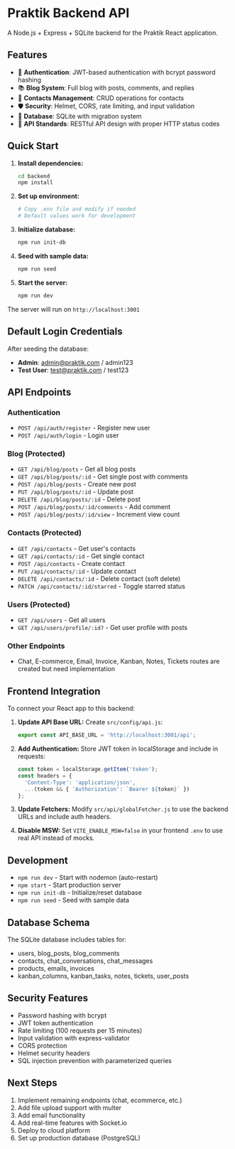 # Praktik Backend API

A Node.js + Express + SQLite backend for the Praktik React application.

## Features

- 🔐 **Authentication**: JWT-based authentication with bcrypt password hashing
- 📚 **Blog System**: Full blog with posts, comments, and replies
- 👥 **Contacts Management**: CRUD operations for contacts
- 🛡️ **Security**: Helmet, CORS, rate limiting, and input validation
- 💾 **Database**: SQLite with migration system
- 🔄 **API Standards**: RESTful API design with proper HTTP status codes

## Quick Start

1. **Install dependencies:**
   ```bash
   cd backend
   npm install
   ```

2. **Set up environment:**
   ```bash
   # Copy .env file and modify if needed
   # Default values work for development
   ```

3. **Initialize database:**
   ```bash
   npm run init-db
   ```

4. **Seed with sample data:**
   ```bash
   npm run seed
   ```

5. **Start the server:**
   ```bash
   npm run dev
   ```

The server will run on `http://localhost:3001`

## Default Login Credentials

After seeding the database:
- **Admin**: admin@praktik.com / admin123
- **Test User**: test@praktik.com / test123

## API Endpoints

### Authentication
- `POST /api/auth/register` - Register new user
- `POST /api/auth/login` - Login user

### Blog (Protected)
- `GET /api/blog/posts` - Get all blog posts
- `GET /api/blog/posts/:id` - Get single post with comments
- `POST /api/blog/posts` - Create new post
- `PUT /api/blog/posts/:id` - Update post
- `DELETE /api/blog/posts/:id` - Delete post
- `POST /api/blog/posts/:id/comments` - Add comment
- `POST /api/blog/posts/:id/view` - Increment view count

### Contacts (Protected)
- `GET /api/contacts` - Get user's contacts
- `GET /api/contacts/:id` - Get single contact
- `POST /api/contacts` - Create contact
- `PUT /api/contacts/:id` - Update contact
- `DELETE /api/contacts/:id` - Delete contact (soft delete)
- `PATCH /api/contacts/:id/starred` - Toggle starred status

### Users (Protected)
- `GET /api/users` - Get all users
- `GET /api/users/profile/:id?` - Get user profile with posts

### Other Endpoints
- Chat, E-commerce, Email, Invoice, Kanban, Notes, Tickets routes are created but need implementation

## Frontend Integration

To connect your React app to this backend:

1. **Update API Base URL:**
   Create `src/config/api.js`:
   ```javascript
   export const API_BASE_URL = 'http://localhost:3001/api';
   ```

2. **Add Authentication:**
   Store JWT token in localStorage and include in requests:
   ```javascript
   const token = localStorage.getItem('token');
   const headers = {
     'Content-Type': 'application/json',
     ...(token && { 'Authorization': `Bearer ${token}` })
   };
   ```

3. **Update Fetchers:**
   Modify `src/api/globalFetcher.js` to use the backend URLs and include auth headers.

4. **Disable MSW:**
   Set `VITE_ENABLE_MSW=false` in your frontend `.env` to use real API instead of mocks.

## Development

- `npm run dev` - Start with nodemon (auto-restart)
- `npm start` - Start production server
- `npm run init-db` - Initialize/reset database
- `npm run seed` - Seed with sample data

## Database Schema

The SQLite database includes tables for:
- users, blog_posts, blog_comments
- contacts, chat_conversations, chat_messages
- products, emails, invoices
- kanban_columns, kanban_tasks, notes, tickets, user_posts

## Security Features

- Password hashing with bcrypt
- JWT token authentication
- Rate limiting (100 requests per 15 minutes)
- Input validation with express-validator
- CORS protection
- Helmet security headers
- SQL injection prevention with parameterized queries

## Next Steps

1. Implement remaining endpoints (chat, ecommerce, etc.)
2. Add file upload support with multer
3. Add email functionality
4. Add real-time features with Socket.io
5. Deploy to cloud platform
6. Set up production database (PostgreSQL)
